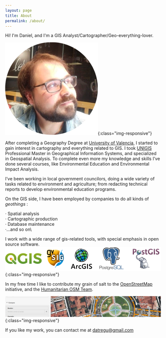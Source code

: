 ```yaml
---
layout: page
title: About
permalink: /about/
---
```


Hi! I'm Daniel, and I'm a GIS Analyst/Cartographer/Geo-everything-lover.

![avatar](/static/img/avatar.png){:class="img-responsive"}

After completing a Geography Degree at [University of Valencia], I started to gain interest in cartography and everything related to GIS. I took [UNIGIS] Professional Master in Geographical Information Systems, and specialized in Geospatial Analysis. To complete even more my knowledge and skills I’ve done several courses, like Environmental Education and Environmental Impact Analysis.

I’ve been working in local government councilors, doing a wide variety of tasks related to environment and agriculture;  from redacting  technical reports to develop environmental education programs.

On the GIS side, I have been employed by companies to do all kinds of *geothings* :

· Spatial analysis\
· Cartographic production\
· Database maintenance\
·...and so on\ 

I work with a wide range of gis-related tools, with special emphasis in open source software.
![software](/static/img/software.png){:class="img-responsive"}

In my free time I like to contribute my grain of salt to the [OpenStreetMap] initiative, and the [Humanitarian OSM Team].

![osm](/static/img/osm.png){:class="img-responsive"}

If you like my work, you can contact me at datregu@gmail.com


[University of Valencia]: https://www.uv.es/uvweb/undergraduate-degree-geography-environment/en/degree-geography-environment-1285936391272.html
[UNIGIS]: https://www.unigis.es
[OpenStreetMap]: https://www.openstreetmap.org
[Humanitarian OSM Team]: https://www.hotosm.org/

